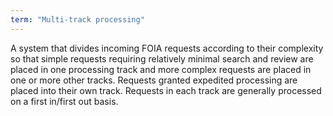 ```yaml
---
term: "Multi-track processing"
---
```


A system that divides incoming FOIA requests according to their complexity so that simple requests requiring relatively minimal search and review are placed in one processing track and more complex requests are placed in one or more other tracks. Requests granted expedited processing are placed into their own track. Requests in each track are generally processed on a first in/first out basis.

